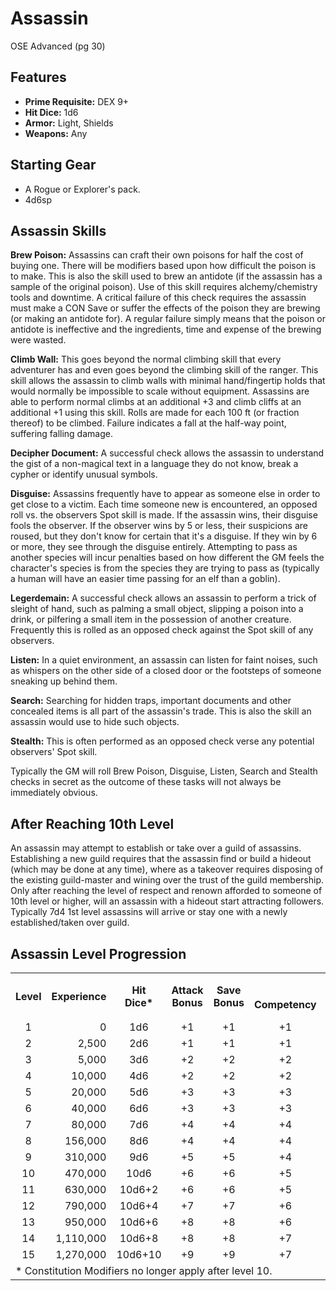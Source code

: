 # Assassin
OSE Advanced (pg 30)

## Features
- **Prime Requisite:** DEX 9+
- **Hit Dice:** 1d6
- **Armor:** Light, Shields
- **Weapons:** Any

## Starting Gear
- A Rogue or Explorer's pack.
- 4d6sp

## Assassin Skills
**Brew Poison:** Assassins can craft their own poisons for half the cost of buying one.  There will be modifiers based upon how difficult the poison is to make.  This is also the skill used to brew an antidote (if the assassin has a sample of the original poison).  Use of this skill requires alchemy/chemistry tools and downtime.  A critical failure of this check requires the assassin must make a CON Save or suffer the effects of the poison they are brewing (or making an antidote for).  A regular failure simply means that the poison or antidote is ineffective and the ingredients, time and expense of the brewing were wasted.

**Climb Wall:** This goes beyond the normal climbing skill that every adventurer has and even goes beyond the climbing skill of the ranger.  This skill allows the assassin to climb walls with minimal hand/fingertip holds that would normally be impossible to scale without equipment.  Assassins are able to perform normal climbs at an additional +3 and climb cliffs at an additional +1 using this skill.  Rolls are made for each 100 ft (or fraction thereof) to be climbed.  Failure indicates a fall at the half-way point, suffering falling damage.

**Decipher Document:** A successful check allows the assassin to understand the gist of a non-magical text in a language they do not know, break a cypher or identify unusual symbols.

**Disguise:** Assassins frequently have to appear as someone else in order to get close to a victim.  Each time someone new is encountered, an opposed roll vs. the observers Spot skill is made.  If the assassin wins, their disguise fools the observer.  If the observer wins by 5 or less, their suspicions are roused, but they don't know for certain that it's a disguise.  If they win by 6 or more, they see through the disguise entirely.  Attempting to pass as another species will incur penalties based on how different the GM feels the character's species is from the species they are trying to pass as (typically a human will have an easier time passing for an elf than a goblin).

**Legerdemain:** A successful check allows an assassin to perform a trick of sleight of hand, such as palming a small object, slipping a poison into a drink, or pilfering a small item in the possession of another creature.  Frequently this is rolled as an opposed check against the Spot skill of any observers.

**Listen:** In a quiet environment, an assassin can listen for faint noises, such as whispers on the other side of a closed door or the footsteps of someone sneaking up behind them.

**Search:** Searching for hidden traps, important documents and other concealed items is all part of the assassin's trade.  This is also the skill an assassin would use to hide such objects.

**Stealth:** This is often performed as an opposed check verse any potential observers' Spot skill.

Typically the GM will roll Brew Poison, Disguise, Listen, Search and Stealth checks in secret as the outcome of these tasks will not always be immediately obvious.

## After Reaching 10th Level
An assassin may attempt to establish or take over a guild of assassins.  Establishing a new guild requires that the assassin find or build a hideout (which may be done at any time), where as a takeover requires disposing of the existing guild-master and wining over the trust of the guild membership.  Only after reaching the level of respect and renown afforded to someone of 10th level or higher, will an assassin with a hideout start attracting followers.  Typically 7d4 1st level assassins will arrive or stay one with a newly established/taken over guild.

## Assassin Level Progression

<table>
    <tr>
        <th align="center" rowspan=2><b>Level</b></th>
        <th align="center" rowspan=2><b>Experience</th>
        <th align="center" rowspan=2><b>Hit<br/>Dice*</b></th>
        <th align="center" rowspan=2><b>Attack<br/>Bonus</b></th>
        <th align="center" rowspan=2><b>Save<br/>Bonus</b></th>
        <th align="center" colspan=9><b>Skills</b></th>
        <th align="center" rowspan=2><b>Sneak<br/>Attack</b></th>
    </tr>
    <tr>
        <td align="center"><b>Competency</b></th>
        <td align="center"><b>Brew<br/>Poison</b></th>
        <td align="center"><b>Climb<br/>Wall</b></th>
        <td align="center"><b>Decipher<br/>Document</b></th>
        <td align="center"><b>Disguise</b></th>
        <td align="center"><b>Legerdemain</b></th>
        <td align="center"><b>Listen</b></th>
        <td align="center"><b>Search</b></th>
        <td align="center"><b>Stealth</b></th>
    </tr>
    <tr>
        <td align="center">1</td><!--Level-->
        <td align="right">0</td><!--Experience-->
        <td align="center">1d6</td><!--Hit Dice-->
        <td align="center">+1</td><!--Attack Bonus-->
        <td align="center">+1</td><!--Save-->
        <td align="center">+1</td><!--Competency-->
        <td align="center">-2</td><!--Brew Poison-->
        <td align="center">+0</td><!--Climb Wall-->
        <td align="center">+1</td><!--Decipher Document-->
        <td align="center">+1</td><!--Disguise-->
        <td align="center">+1</td><!--Legerdemain-->
        <td align="center">+0</td><!--Listen-->
        <td align="center">-1</td><!--Search-->
        <td align="center">-1</td><!--Stealth-->
        <td align="center">+1d4</td><!--Sneak Attack-->
    </tr>
    <tr>
        <td align="center">2</td><!--Level-->
        <td align="right">2,500</td><!--Experience-->
        <td align="center">2d6</td><!--Hit Dice-->
        <td align="center">+1</td><!--Attack Bonus-->
        <td align="center">+1</td><!--Save-->
        <td align="center">+1</td><!--Competency-->
        <td align="center">-2</td><!--Brew Poison-->
        <td align="center">+0</td><!--Climb Wall-->
        <td align="center">+1</td><!--Decipher Document-->
        <td align="center">+1</td><!--Disguise-->
        <td align="center">+1</td><!--Legerdemain-->
        <td align="center">+0</td><!--Listen-->
        <td align="center">-1</td><!--Search-->
        <td align="center">-1</td><!--Stealth-->
        <td align="center">+1d4</td><!--Sneak Attack-->
    </tr>
    <tr>
        <td align="center">3</td><!--Level-->
        <td align="right">5,000</td><!--Experience-->
        <td align="center">3d6</td><!--Hit Dice-->
        <td align="center">+2</td><!--Attack Bonus-->
        <td align="center">+2</td><!--Save-->
        <td align="center">+2</td><!--Competency-->
        <td align="center">-1</td><!--Brew Poison-->
        <td align="center">+1</td><!--Climb Wall-->
        <td align="center">+2</td><!--Decipher Document-->
        <td align="center">+2</td><!--Disguise-->
        <td align="center">+2</td><!--Legerdemain-->
        <td align="center">+1</td><!--Listen-->
        <td align="center">+0</td><!--Search-->
        <td align="center">+0</td><!--Stealth-->
        <td align="center">+1d4</td><!--Sneak Attack-->
    </tr>
    <tr>
        <td align="center">4</td><!--Level-->
        <td align="right">10,000</td><!--Experience-->
        <td align="center">4d6</td><!--Hit Dice-->
        <td align="center">+2</td><!--Attack Bonus-->
        <td align="center">+2</td><!--Save-->
        <td align="center">+2</td><!--Competency-->
        <td align="center">-1</td><!--Brew Poison-->
        <td align="center">+1</td><!--Climb Wall-->
        <td align="center">+2</td><!--Decipher Document-->
        <td align="center">+2</td><!--Disguise-->
        <td align="center">+2</td><!--Legerdemain-->
        <td align="center">+1</td><!--Listen-->
        <td align="center">+0</td><!--Search-->
        <td align="center">+0</td><!--Stealth-->
        <td align="center">+1d4</td><!--Sneak Attack-->
    </tr>
    <tr>
        <td align="center">5</td><!--Level-->
        <td align="right">20,000</td><!--Experience-->
        <td align="center">5d6</td><!--Hit Dice-->
        <td align="center">+3</td><!--Attack Bonus-->
        <td align="center">+3</td><!--Save-->
        <td align="center">+3</td><!--Competency-->
        <td align="center">+0</td><!--Brew Poison-->
        <td align="center">+2</td><!--Climb Wall-->
        <td align="center">+3</td><!--Decipher Document-->
        <td align="center">+3</td><!--Disguise-->
        <td align="center">+3</td><!--Legerdemain-->
        <td align="center">+2</td><!--Listen-->
        <td align="center">+1</td><!--Search-->
        <td align="center">+1</td><!--Stealth-->
        <td align="center">+2d4</td><!--Sneak Attack-->
    </tr>
    <tr>
        <td align="center">6</td><!--Level-->
        <td align="right">40,000</td><!--Experience-->
        <td align="center">6d6</td><!--Hit Dice-->
        <td align="center">+3</td><!--Attack Bonus-->
        <td align="center">+3</td><!--Save-->
        <td align="center">+3</td><!--Competency-->
        <td align="center">+0</td><!--Brew Poison-->
        <td align="center">+2</td><!--Climb Wall-->
        <td align="center">+3</td><!--Decipher Document-->
        <td align="center">+3</td><!--Disguise-->
        <td align="center">+3</td><!--Legerdemain-->
        <td align="center">+2</td><!--Listen-->
        <td align="center">+1</td><!--Search-->
        <td align="center">+1</td><!--Stealth-->
        <td align="center">+2d4</td><!--Sneak Attack-->
    </tr>
    <tr>
        <td align="center">7</td><!--Level-->
        <td align="right">80,000</td><!--Experience-->
        <td align="center">7d6</td><!--Hit Dice-->
        <td align="center">+4</td><!--Attack Bonus-->
        <td align="center">+4</td><!--Save-->
        <td align="center">+4</td><!--Competency-->
        <td align="center">+1</td><!--Brew Poison-->
        <td align="center">+3</td><!--Climb Wall-->
        <td align="center">+4</td><!--Decipher Document-->
        <td align="center">+4</td><!--Disguise-->
        <td align="center">+4</td><!--Legerdemain-->
        <td align="center">+3</td><!--Listen-->
        <td align="center">+2</td><!--Search-->
        <td align="center">+2</td><!--Stealth-->
        <td align="center">+2d4</td><!--Sneak Attack-->
    </tr>
    <tr>
        <td align="center">8</td><!--Level-->
        <td align="right">156,000</td><!--Experience-->
        <td align="center">8d6</td><!--Hit Dice-->
        <td align="center">+4</td><!--Attack Bonus-->
        <td align="center">+4</td><!--Save-->
        <td align="center">+4</td><!--Competency-->
        <td align="center">+1</td><!--Brew Poison-->
        <td align="center">+3</td><!--Climb Wall-->
        <td align="center">+4</td><!--Decipher Document-->
        <td align="center">+4</td><!--Disguise-->
        <td align="center">+4</td><!--Legerdemain-->
        <td align="center">+3</td><!--Listen-->
        <td align="center">+2</td><!--Search-->
        <td align="center">+2</td><!--Stealth-->
        <td align="center">+2d4</td><!--Sneak Attack-->
    </tr>
    <tr>
        <td align="center">9</td><!--Level-->
        <td align="right">310,000</td><!--Experience-->
        <td align="center">9d6</td><!--Hit Dice-->
        <td align="center">+5</td><!--Attack Bonus-->
        <td align="center">+5</td><!--Save-->
        <td align="center">+4</td><!--Competency-->
        <td align="center">+1</td><!--Brew Poison-->
        <td align="center">+3</td><!--Climb Wall-->
        <td align="center">+4</td><!--Decipher Document-->
        <td align="center">+4</td><!--Disguise-->
        <td align="center">+4</td><!--Legerdemain-->
        <td align="center">+3</td><!--Listen-->
        <td align="center">+2</td><!--Search-->
        <td align="center">+2</td><!--Stealth-->
        <td align="center">+3d4</td><!--Sneak Attack-->
    </tr>
    <tr>
        <td align="center">10</td><!--Level-->
        <td align="right">470,000</td><!--Experience-->
        <td align="center">10d6</td><!--Hit Dice-->
        <td align="center">+6</td><!--Attack Bonus-->
        <td align="center">+6</td><!--Save-->
        <td align="center">+5</td><!--Competency-->
        <td align="center">+2</td><!--Brew Poison-->
        <td align="center">+4</td><!--Climb Wall-->
        <td align="center">+5</td><!--Decipher Document-->
        <td align="center">+5</td><!--Disguise-->
        <td align="center">+5</td><!--Legerdemain-->
        <td align="center">+4</td><!--Listen-->
        <td align="center">+3</td><!--Search-->
        <td align="center">+3</td><!--Stealth-->
        <td align="center">+3d4</td><!--Sneak Attack-->
    </tr>
    <tr>
        <td align="center">11</td><!--Level-->
        <td align="right">630,000</td><!--Experience-->
        <td align="center">10d6+2</td><!--Hit Dice-->
        <td align="center">+6</td><!--Attack Bonus-->
        <td align="center">+6</td><!--Save-->
        <td align="center">+5</td><!--Competency-->
        <td align="center">+2</td><!--Brew Poison-->
        <td align="center">+4</td><!--Climb Wall-->
        <td align="center">+5</td><!--Decipher Document-->
        <td align="center">+5</td><!--Disguise-->
        <td align="center">+5</td><!--Legerdemain-->
        <td align="center">+4</td><!--Listen-->
        <td align="center">+3</td><!--Search-->
        <td align="center">+3</td><!--Stealth-->
        <td align="center">+3d4</td><!--Sneak Attack-->
    </tr>
    <tr>
        <td align="center">12</td><!--Level-->
        <td align="right">790,000</td><!--Experience-->
        <td align="center">10d6+4</td><!--Hit Dice-->
        <td align="center">+7</td><!--Attack Bonus-->
        <td align="center">+7</td><!--Save-->
        <td align="center">+6</td><!--Competency-->
        <td align="center">+3</td><!--Brew Poison-->
        <td align="center">+5</td><!--Climb Wall-->
        <td align="center">+6</td><!--Decipher Document-->
        <td align="center">+6</td><!--Disguise-->
        <td align="center">+6</td><!--Legerdemain-->
        <td align="center">+5</td><!--Listen-->
        <td align="center">+4</td><!--Search-->
        <td align="center">+4</td><!--Stealth-->
        <td align="center">+3d4</td><!--Sneak Attack-->
    </tr>
    <tr>
        <td align="center">13</td><!--Level-->
        <td align="right">950,000</td><!--Experience-->
        <td align="center">10d6+6</td><!--Hit Dice-->
        <td align="center">+8</td><!--Attack Bonus-->
        <td align="center">+8</td><!--Save-->
        <td align="center">+6</td><!--Competency-->
        <td align="center">+3</td><!--Brew Poison-->
        <td align="center">+5</td><!--Climb Wall-->
        <td align="center">+6</td><!--Decipher Document-->
        <td align="center">+6</td><!--Disguise-->
        <td align="center">+6</td><!--Legerdemain-->
        <td align="center">+5</td><!--Listen-->
        <td align="center">+4</td><!--Search-->
        <td align="center">+4</td><!--Stealth-->
        <td align="center">+4d4</td><!--Sneak Attack-->
    </tr>
    <tr>
        <td align="center">14</td><!--Level-->
        <td align="right">1,110,000</td><!--Experience-->
        <td align="center">10d6+8</td><!--Hit Dice-->
        <td align="center">+8</td><!--Attack Bonus-->
        <td align="center">+8</td><!--Save-->
        <td align="center">+7</td><!--Competency-->
        <td align="center">+4</td><!--Brew Poison-->
        <td align="center">+6</td><!--Climb Wall-->
        <td align="center">+7</td><!--Decipher Document-->
        <td align="center">+7</td><!--Disguise-->
        <td align="center">+7</td><!--Legerdemain-->
        <td align="center">+6</td><!--Listen-->
        <td align="center">+5</td><!--Search-->
        <td align="center">+5</td><!--Stealth-->
        <td align="center">+4d4</td><!--Sneak Attack-->
    </tr>
    <tr>
        <td align="center">15</td><!--Level-->
        <td align="right">1,270,000</td><!--Experience-->
        <td align="center">10d6+10</td><!--Hit Dice-->
        <td align="center">+9</td><!--Attack Bonus-->
        <td align="center">+9</td><!--Save-->
        <td align="center">+7</td><!--Competency-->
        <td align="center">+4</td><!--Brew Poison-->
        <td align="center">+6</td><!--Climb Wall-->
        <td align="center">+7</td><!--Decipher Document-->
        <td align="center">+7</td><!--Disguise-->
        <td align="center">+7</td><!--Legerdemain-->
        <td align="center">+6</td><!--Listen-->
        <td align="center">+5</td><!--Search-->
        <td align="center">+5</td><!--Stealth-->
        <td align="center">+4d4</td><!--Sneak Attack-->
    </tr>
    <tr><td colspan=16>* Constitution Modifiers no longer apply after level 10.</td></tr>
</table>
